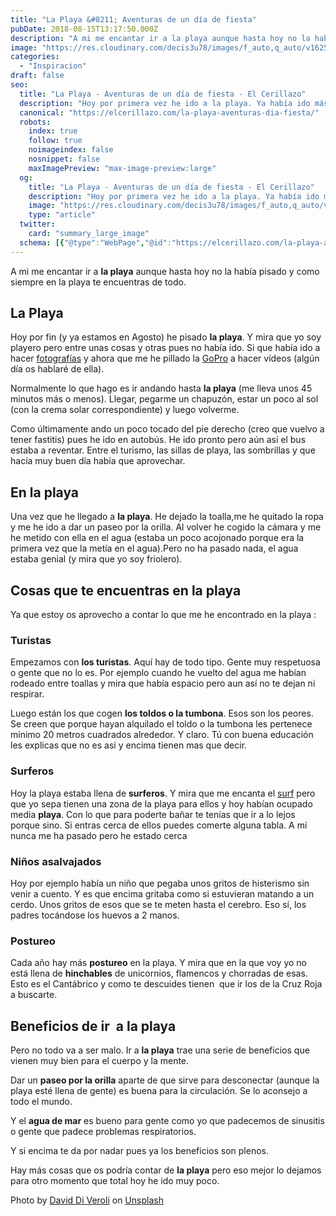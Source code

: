 ```yaml
---
title: "La Playa &#8211; Aventuras de un día de fiesta"
pubDate: 2018-08-15T13:17:50.000Z
description: "A mi me encantar ir a la playa aunque hasta hoy no la había pisado y como siempre en la playa te encuentras de todo."
image: "https://res.cloudinary.com/decis3u78/images/f_auto,q_auto/v1625696573/la-playa_poac9v_8306d7a3/la-playa_poac9v_8306d7a3.jpg?_i=AA"
categories:
  - "Inspiracion"
draft: false
seo:
  title: "La Playa - Aventuras de un día de fiesta - El Cerillazo"
  description: "Hoy por primera vez he ido a la playa. Ya había ido más veces a pasear pero hoy he estado tomando el sol.Aquí mi experiencia."
  canonical: "https://elcerillazo.com/la-playa-aventuras-dia-fiesta/"
  robots:
    index: true
    follow: true
    noimageindex: false
    nosnippet: false
    maxImagePreview: "max-image-preview:large"
  og:
    title: "La Playa - Aventuras de un día de fiesta - El Cerillazo"
    description: "Hoy por primera vez he ido a la playa. Ya había ido más veces a pasear pero hoy he estado tomando el sol.Aquí mi experiencia."
    image: "https://res.cloudinary.com/decis3u78/images/f_auto,q_auto/v1625696573/la-playa_poac9v_8306d7a3/la-playa_poac9v_8306d7a3.jpg?_i=AA"
    type: "article"
  twitter:
    card: "summary_large_image"
  schema: [{"@type":"WebPage","@id":"https://elcerillazo.com/la-playa-aventuras-dia-fiesta/","url":"https://elcerillazo.com/la-playa-aventuras-dia-fiesta/","name":"La Playa - Aventuras de un día de fiesta - El Cerillazo","isPartOf":{"@id":"https://elcerillazo.com/#website"},"primaryImageOfPage":{"@id":"https://elcerillazo.com/la-playa-aventuras-dia-fiesta/#primaryimage"},"image":{"@id":"https://elcerillazo.com/la-playa-aventuras-dia-fiesta/#primaryimage"},"thumbnailUrl":"https://res.cloudinary.com/decis3u78/images/f_auto,q_auto/v1625696573/la-playa_poac9v_8306d7a3/la-playa_poac9v_8306d7a3.jpg?_i=AA","datePublished":"2018-08-15T15:17:50+00:00","dateModified":"2018-08-15T15:22:25+00:00","author":{"@id":"https://elcerillazo.com/#/schema/person/368d5b496aeaf077b307f248a72abcd9"},"description":"Hoy por primera vez he ido a la playa. Ya había ido más veces a pasear pero hoy he estado tomando el sol.Aquí mi experiencia.","breadcrumb":{"@id":"https://elcerillazo.com/la-playa-aventuras-dia-fiesta/#breadcrumb"},"inLanguage":"es","potentialAction":[{"@type":"ReadAction","target":["https://elcerillazo.com/la-playa-aventuras-dia-fiesta/"]}]},{"@type":"ImageObject","inLanguage":"es","@id":"https://elcerillazo.com/la-playa-aventuras-dia-fiesta/#primaryimage","url":"https://res.cloudinary.com/decis3u78/images/f_auto,q_auto/v1625696573/la-playa_poac9v_8306d7a3/la-playa_poac9v_8306d7a3.jpg?_i=AA","contentUrl":"https://res.cloudinary.com/decis3u78/images/f_auto,q_auto/v1625696573/la-playa_poac9v_8306d7a3/la-playa_poac9v_8306d7a3.jpg?_i=AA","width":1024,"height":683,"caption":"la playa"},{"@type":"BreadcrumbList","@id":"https://elcerillazo.com/la-playa-aventuras-dia-fiesta/#breadcrumb","itemListElement":[{"@type":"ListItem","position":1,"name":"Portada","item":"https://elcerillazo.com/"},{"@type":"ListItem","position":2,"name":"La Playa &#8211; Aventuras de un día de fiesta"}]},{"@type":"WebSite","@id":"https://elcerillazo.com/#website","url":"https://elcerillazo.com/","name":"El Cerillazo","description":"De pequeño hacía hogueras y jugaba con cerillas","potentialAction":[{"@type":"SearchAction","target":{"@type":"EntryPoint","urlTemplate":"https://elcerillazo.com/?s={search_term_string}"},"query-input":{"@type":"PropertyValueSpecification","valueRequired":true,"valueName":"search_term_string"}}],"inLanguage":"es"},{"@type":"Person","@id":"https://elcerillazo.com/#/schema/person/368d5b496aeaf077b307f248a72abcd9","name":"montywp","url":"https://elcerillazo.com/author/montywp/"}]
---
```


A mi me encantar ir a **la playa** aunque hasta hoy no la había pisado y como siempre en la playa te encuentras de todo.

## La Playa

Hoy por fin (y ya estamos en Agosto) he pisado **la playa**. Y mira que yo soy playero pero entre unas cosas y otras pues no había ido. Si que había ido a hacer [fotografías](https://elcerillazo.com/vender-fotografias-internet/) y ahora que me he pillado la [GoPro](https://shop.gopro.com/cameras) a hacer vídeos (algún día os hablaré de ella).

Normalmente lo que hago es ir andando hasta **la playa** (me lleva unos 45 minutos más o menos). Llegar, pegarme un chapuzón, estar un poco al sol (con la crema solar correspondiente) y luego volverme.

Como últimamente ando un poco tocado del pie derecho (creo que vuelvo a tener fastitis) pues he ido en autobús. He ido pronto pero aún así el bus estaba a reventar. Entre el turismo, las sillas de playa, las sombrillas y que hacía muy buen día había que aprovechar.

## En la playa

Una vez que he llegado a **la playa**. He dejado la toalla,me he quitado la ropa y me he ido a dar un paseo por la orilla. Al volver he cogido la cámara y me he metido con ella en el agua (estaba un poco acojonado porque era la primera vez que la metía en el agua).Pero no ha pasado nada, el agua estaba genial (y mira que yo soy friolero).

## Cosas que te encuentras en la playa

Ya que estoy os aprovecho a contar lo que me he encontrado en la playa :

### Turistas

Empezamos con **los turistas**. Aquí hay de todo tipo. Gente muy respetuosa o gente que no lo es. Por ejemplo cuando he vuelto del agua me habían rodeado entre toallas y mira que había espacio pero aun así no te dejan ni respirar.

Luego están los que cogen **los toldos o la tumbona**. Esos son los peores. Se creen que porque hayan alquilado el toldo o la tumbona les pertenece mínimo 20 metros cuadrados alrededor. Y claro. Tú con buena educación les explicas que no es así y encima tienen mas que decir.

### Surferos

Hoy la playa estaba llena de **surferos**. Y mira que me encanta el [surf](https://elcerillazo.com/quiero-aprender-surf/) pero que yo sepa tienen una zona de la playa para ellos y hoy habían ocupado media **playa**. Con lo que para poderte bañar te tenías que ir a lo lejos porque sino. Si entras cerca de ellos puedes comerte alguna tabla. A mí nunca me ha pasado pero he estado cerca

### Niños asalvajados

Hoy por ejemplo había un niño que pegaba unos gritos de histerismo sin venir a cuento. Y es que encima gritaba como si estuvieran matando a un cerdo. Unos gritos de esos que se te meten hasta el cerebro. Eso sí, los padres tocándose los huevos a 2 manos.

### Postureo

Cada año hay más **postureo** en la playa. Y mira que en la que voy yo no está llena de **hinchables** de unicornios, flamencos y chorradas de esas. Esto es el Cantábrico y como te descuides tienen  que ir los de la Cruz Roja a buscarte.

## Beneficios de ir  a la playa

Pero no todo va a ser malo. Ir a **la playa** trae una serie de beneficios que vienen muy bien para el cuerpo y la mente.

Dar un **paseo por la orilla** aparte de que sirve para desconectar (aunque la playa esté llena de gente) es buena para la circulación. Se lo aconsejo a todo el mundo.

Y el **agua de mar** es bueno para gente como yo que padecemos de sinusitis o gente que padece problemas respiratorios.

Y si encima te da por nadar pues ya los beneficios son plenos.

Hay más cosas que os podría contar de **la playa** pero eso mejor lo dejamos para otro momento que total hoy he ido muy poco.

Photo by [David Di Veroli](https://unsplash.com/photos/-m1duEoiJng?utm_source=unsplash&utm_medium=referral&utm_content=creditCopyText) on [Unsplash](https://unsplash.com/search/photos/beach?utm_source=unsplash&utm_medium=referral&utm_content=creditCopyText)